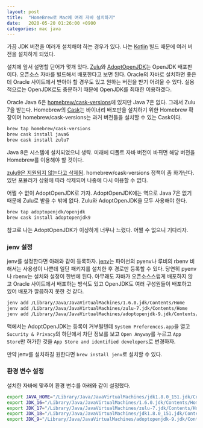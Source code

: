 ```yaml
---
layout: post
title:  "HomeBrew로 Mac에 여러 자바 설치하기"
date:   2020-05-20 01:26:00 +0900
categories: mac java
---
```


가끔 JDK 버전을 여러개 설치해야 하는 경우가 있다. 나는 [Kotlin](https://github.com/JetBrains/kotlin) 빌드 때문에 여러 버전을 설치하게 되었다.

설치에 앞서 설명할 단어가 몇개 있다. [Zulu](https://www.azul.com/downloads/zulu-community/?architecture=x86-64-bit&package=jdk)와 [AdoptOpenJDK](https://adoptopenjdk.net/)는 OpenJDK 배포판이다. 오픈소스 자바를 빌드해서 배포한다고 보면 된다. Oracle의 자바로 설치하면 좋은데 Oracle 사이트에서 받아야 할 경우도 있고 원하는 버전을 받기 어려울 수 있다. 실용적으로는 OpenJDK로도 충분하기 때문에 OpenJDK를 최대한 이용하겠다.

Oracle Java 6은 [homebrew/cask-versions](https://github.com/Homebrew/homebrew-cask-versions)에 있지만 Java 7은 없다. 그래서 Zulu 7을 받는다. Homebrew의 [Cask](https://github.com/Homebrew/homebrew-cask)는 바이너리 배포판을 설치하기 위한 Homebrew 확장이며 homebrew/cask-versions는 과거 버전들을 설치할 수 있는 Cask이다.

```sh
brew tap homebrew/cask-versions
brew cask install java6
brew cask install zulu7
```

Java 8은 시스템에 설치되었으니 생략. 미래에 디폴트 자바 버전이 바뀌면 해당 버전을 Homebrew를 이용해야 할 것이다.

[zulu9은 지원되지 않는다고 삭제됨](https://github.com/Homebrew/homebrew-cask-versions/pull/7268). homebrew/cask-versions 정책이 좀 화가난다. 있던 포뮬러가 상황에 따라 삭제되어 나중에 다시 이용할 수 없다.

어쩔 수 없이 AdoptOpenJDK로 가자. AdoptOpenJDK에는 역으로 Java 7은 없기 때문에 Zulu로 받을 수 밖에 없다. Zulu와 AdoptOpenJDK을 모두 사용해야 한다.

```sh
brew tap adoptopenjdk/openjdk
brew cask install adoptopenjdk9
```

참고로 나는 AdoptOpenJDK가 이상하게 너무나 느렸다. 어쩔 수 없으니 기다리자.

### jenv 설정

jenv를 설정한다면 아래와 같이 등록하자. [jenv](https://www.jenv.be/)는 파이선의 pyenv나 루비의 rbenv 비해서는 사용성이 나쁜데 일단 패키지를 설치한 후 경로만 등록할 수 있다. 당연히 pyenv나 rbenv는 설치와 설정이 한번에 된다. 아무래도 자바가 오픈소스스럽게 배포하지 않고 Oracle 사이트에서 배포하는 방식도 있고 OpenJDK도 여러 구성원들이 배포하고 있어 배포가 깔끔하지 못한 것 같다.

```sh
jenv add /Library/Java/JavaVirtualMachines/1.6.0.jdk/Contents/Home
jenv add /Library/Java/JavaVirtualMachines/zulu-7.jdk/Contents/Home
jenv add /Library/Java/JavaVirtualMachines/adoptopenjdk-9.jdk/Contents/Home
```

맥에서는 AdoptOpenJDK는 등록이 거부될텐데 `System Preferences.app`을 열고 `Sucurity & Privacy`의 하단에서 차단 정보를 보고 `Open Anyway`를 누르고 `App Store`만 허가한 것을 `App Store and identified developers`로 변경하자.

만약 jenv를 설치하길 원한다면 `brew install jenv`로 설치할 수 있다.

### 환경 변수 설정

설치한 자바에 맞추어 환경 변수를 아래와 같이 설정했다.

```sh
export JAVA_HOME="/Library/Java/JavaVirtualMachines/jdk1.8.0_151.jdk/Contents/Home"
export JDK_16="/Library/Java/JavaVirtualMachines/1.6.0.jdk/Contents/Home"
export JDK_17="/Library/Java/JavaVirtualMachines/zulu-7.jdk/Contents/Home"
export JDK_18="/Library/Java/JavaVirtualMachines/jdk1.8.0_151.jdk/Contents/Home"
export JDK_9="/Library/Java/JavaVirtualMachines/adoptopenjdk-9.jdk/Contents/Home"
```